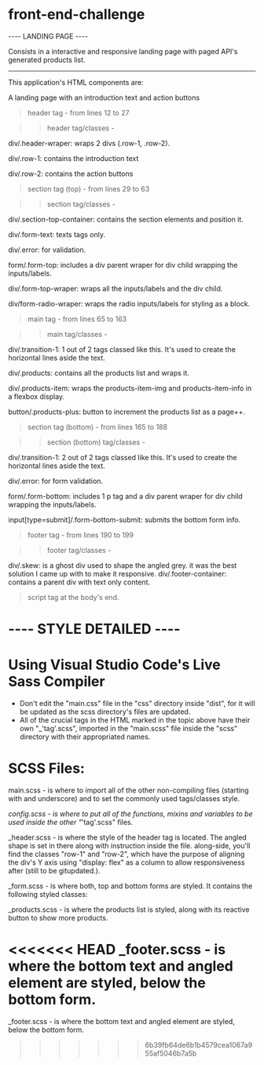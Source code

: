 # front-end-challenge


---- LANDING PAGE ----

Consists in a interactive and responsive landing page with paged API's generated products list.


----------------------


This application's HTML components are:



A landing page with an introduction text and action buttons

> header tag - from lines 12 to 27

>> header tag/classes -

div/.header-wraper: wraps 2 divs (.row-1, .row-2).

div/.row-1: contains the introduction text

div/.row-2: contains the action buttons



> section tag (top) - from lines 29 to 63

>> section tag/classes -

div/.section-top-container: contains the section elements and position it.

div/.form-text: texts tags only.

div/.error: for validation.

form/.form-top: includes a div parent wraper for div child wrapping the inputs/labels.

div/.form-top-wraper: wraps all the inputs/labels and the div child.

div/form-radio-wraper: wraps the radio inputs/labels for styling as a block.



> main tag - from lines 65 to 163

>> main tag/classes -

div/.transition-1:  1 out of 2 tags classed like this. It's used to create the horizontal lines aside the text.

div/.products: contains all the products list and wraps it.

div/.products-item: wraps the products-item-img and products-item-info in a flexbox display.

button/.products-plus: button to increment the products list as a page++.



> section tag (bottom) - from lines 165 to 188

>> section (bottom) tag/classes - 

div/.transition-1:  2 out of 2 tags classed like this. It's used to create the horizontal lines aside the text.

div/.error: for form validation.

form/.form-bottom: includes 1 p tag and a div parent wraper for div child wrapping the inputs/labels.

input[type=submit]/.form-bottom-submit: submits the bottom form info.



> footer tag - from lines 190 to 199

>> footer tag/classes -

div/.skew: is a ghost div used to shape the angled grey. it was the best solution I came up with to make it responsive.
div/.footer-container: contains a parent div with text only content.



> script tag at the body's end.


# ---- STYLE DETAILED ----


# Using Visual Studio Code's Live Sass Compiler
- Don't edit the "main.css" file in the "css" directory inside "dist", for it will be updated as the scss directory's files are updated.
- All of the crucial tags in the HTML marked in the topic above have their own "_'tag'.scss", imported in the
"main.scss" file inside the "scss" directory with their appropriated names.


# SCSS Files:

main.scss - is where to import all of the other non-compiling files (starting with and underscore) and to set the commonly used tags/classes style.

_config.scss - is where to put all of the functions, mixins and variables to be used inside the other "_'tag'.scss" files.

_header.scss - is where the style of the header tag is located. The angled shape is set in there along with instruction inside the file. along-side, you'll find the classes "row-1" and "row-2", which have the purpose of aligning the div's Y axis using "display: flex" as a column to allow responsiveness after (still to be gitupdated.).

_form.scss - is where both, top and bottom forms are styled. It contains the following styled classes:

_products.scss - is where the products list is styled, along with its reactive button to show more products.

<<<<<<< HEAD
_footer.scss - is where the bottom text and angled element are styled, below the bottom form.
=======
_footer.scss - is where the bottom text and angled element are styled, below the bottom form.
>>>>>>> 6b39fb64de6b1b4579cea1067a955af5046b7a5b
